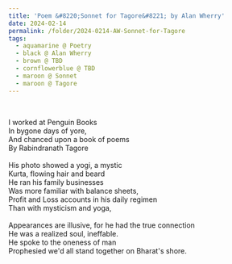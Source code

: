 ```yaml
---
title: 'Poem &#8220;Sonnet for Tagore&#8221; by Alan Wherry'
date: 2024-02-14
permalink: /folder/2024-0214-AW-Sonnet-for-Tagore
tags:
  - aquamarine @ Poetry
  - black @ Alan Wherry
  - brown @ TBD
  - cornflowerblue @ TBD
  - maroon @ Sonnet
  - maroon @ Tagore
---
```


<br>

<p>
I worked at Penguin Books<br>
In bygone days of yore,<br>
And chanced upon a book of poems<br>
By Rabindranath Tagore<br>
<br>
His photo showed a yogi, a mystic<br>
Kurta, flowing hair and beard<br>
He ran his family businesses<br>
Was more familiar with balance sheets,<br>
Profit and Loss accounts in his daily regimen<br>
Than with mysticism and yoga,<br>
<br>
Appearances are illusive, for he had the true connection<br>
He was a realized soul, ineffable.<br>
He spoke to the oneness of man<br>
Prophesied we'd all stand together on Bharat's shore.<br>
</p>